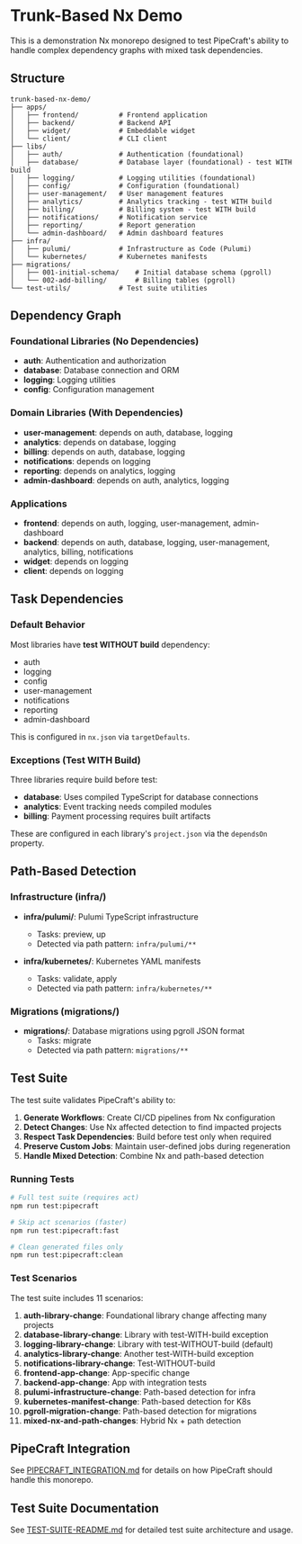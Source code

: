 # Trunk-Based Nx Demo

This is a demonstration Nx monorepo designed to test PipeCraft's ability to handle complex dependency graphs with mixed task dependencies.

## Structure

```
trunk-based-nx-demo/
├── apps/
│   ├── frontend/          # Frontend application
│   ├── backend/           # Backend API
│   ├── widget/            # Embeddable widget
│   └── client/            # CLI client
├── libs/
│   ├── auth/              # Authentication (foundational)
│   ├── database/          # Database layer (foundational) - test WITH build
│   ├── logging/           # Logging utilities (foundational)
│   ├── config/            # Configuration (foundational)
│   ├── user-management/   # User management features
│   ├── analytics/         # Analytics tracking - test WITH build
│   ├── billing/           # Billing system - test WITH build
│   ├── notifications/     # Notification service
│   ├── reporting/         # Report generation
│   └── admin-dashboard/   # Admin dashboard features
├── infra/
│   ├── pulumi/            # Infrastructure as Code (Pulumi)
│   └── kubernetes/        # Kubernetes manifests
├── migrations/
│   ├── 001-initial-schema/    # Initial database schema (pgroll)
│   └── 002-add-billing/       # Billing tables (pgroll)
└── test-utils/            # Test suite utilities
```

## Dependency Graph

### Foundational Libraries (No Dependencies)

- **auth**: Authentication and authorization
- **database**: Database connection and ORM
- **logging**: Logging utilities
- **config**: Configuration management

### Domain Libraries (With Dependencies)

- **user-management**: depends on auth, database, logging
- **analytics**: depends on database, logging
- **billing**: depends on auth, database, logging
- **notifications**: depends on logging
- **reporting**: depends on analytics, logging
- **admin-dashboard**: depends on auth, analytics, logging

### Applications

- **frontend**: depends on auth, logging, user-management, admin-dashboard
- **backend**: depends on auth, database, logging, user-management, analytics, billing, notifications
- **widget**: depends on logging
- **client**: depends on logging

## Task Dependencies

### Default Behavior

Most libraries have **test WITHOUT build** dependency:

- auth
- logging
- config
- user-management
- notifications
- reporting
- admin-dashboard

This is configured in `nx.json` via `targetDefaults`.

### Exceptions (Test WITH Build)

Three libraries require build before test:

- **database**: Uses compiled TypeScript for database connections
- **analytics**: Event tracking needs compiled modules
- **billing**: Payment processing requires built artifacts

These are configured in each library's `project.json` via the `dependsOn` property.

## Path-Based Detection

### Infrastructure (infra/)

- **infra/pulumi/**: Pulumi TypeScript infrastructure

  - Tasks: preview, up
  - Detected via path pattern: `infra/pulumi/**`

- **infra/kubernetes/**: Kubernetes YAML manifests
  - Tasks: validate, apply
  - Detected via path pattern: `infra/kubernetes/**`

### Migrations (migrations/)

- **migrations/**: Database migrations using pgroll JSON format
  - Tasks: migrate
  - Detected via path pattern: `migrations/**`

## Test Suite

The test suite validates PipeCraft's ability to:

1. **Generate Workflows**: Create CI/CD pipelines from Nx configuration
2. **Detect Changes**: Use Nx affected detection to find impacted projects
3. **Respect Task Dependencies**: Build before test only when required
4. **Preserve Custom Jobs**: Maintain user-defined jobs during regeneration
5. **Handle Mixed Detection**: Combine Nx and path-based detection

### Running Tests

```bash
# Full test suite (requires act)
npm run test:pipecraft

# Skip act scenarios (faster)
npm run test:pipecraft:fast

# Clean generated files only
npm run test:pipecraft:clean
```

### Test Scenarios

The test suite includes 11 scenarios:

1. **auth-library-change**: Foundational library change affecting many projects
2. **database-library-change**: Library with test-WITH-build exception
3. **logging-library-change**: Library with test-WITHOUT-build (default)
4. **analytics-library-change**: Another test-WITH-build exception
5. **notifications-library-change**: Test-WITHOUT-build
6. **frontend-app-change**: App-specific change
7. **backend-app-change**: App with integration tests
8. **pulumi-infrastructure-change**: Path-based detection for infra
9. **kubernetes-manifest-change**: Path-based detection for K8s
10. **pgroll-migration-change**: Path-based detection for migrations
11. **mixed-nx-and-path-changes**: Hybrid Nx + path detection

## PipeCraft Integration

See [PIPECRAFT_INTEGRATION.md](./PIPECRAFT_INTEGRATION.md) for details on how PipeCraft should handle this monorepo.

## Test Suite Documentation

See [TEST-SUITE-README.md](./TEST-SUITE-README.md) for detailed test suite architecture and usage.
